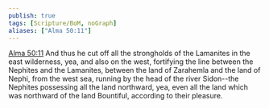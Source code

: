 ```yaml
---
publish: true
tags: [Scripture/BoM, noGraph]
aliases: ["Alma 50:11"]
---
```

[Alma 50:11](https://churchofjesuschrist.org/study/scriptures/bofm/alma/50?lang=eng&id=p11#p11) And thus he cut off all the strongholds of the Lamanites in the east wilderness, yea, and also on the west, fortifying the line between the Nephites and the Lamanites, between the land of Zarahemla and the land of Nephi, from the west sea, running by the head of the river Sidon--the Nephites possessing all the land northward, yea, even all the land which was northward of the land Bountiful, according to their pleasure.
